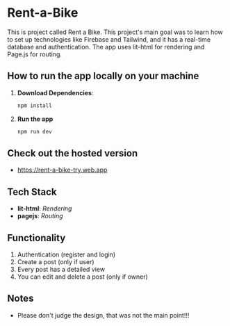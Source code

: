 <!-- # rent-a-bike
Rent a bike application

to run the app type in the terminal npm run dev i hosted it too and here is the link: https://rent-a-bike-try.web.app

dont judge the desing pls that was not the main goal of this app. The main goal was to learn how to setup technologies like firebase and tailwind and use them. The app has realtime database and auth.
I used lit html for rendering and page js for routing -->


# Rent-a-Bike

This is project called Rent a Bike. This project's main goal was to learn how to set up technologies like Firebase and Tailwind, and it has a real-time database and authentication. The app uses lit-html for rendering and Page.js for routing.


## How to run the app locally on your machine

1. **Download Dependencies**:
    ```bash
    npm install
    ```

2. **Run the app**
    ```bash
    npm run dev
    ```
## Check out the hosted version
- https://rent-a-bike-try.web.app 

## Tech Stack
- **lit-html**: *Rendering*
- **pagejs**: *Routing*

## Functionality
1. Authentication (register and login)
2. Create a post (only if user)
3. Every post has a detailed view
4. You can edit and delete a post (only if owner)


## Notes
- Please don't judge the design, that was not the main point!!!

